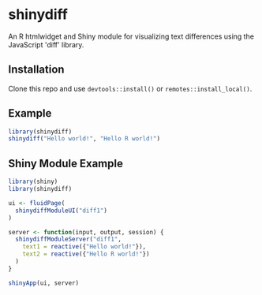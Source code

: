 # shinydiff

An R htmlwidget and Shiny module for visualizing text differences using the JavaScript 'diff' library.

## Installation

Clone this repo and use `devtools::install()` or `remotes::install_local()`.

## Example

```r
library(shinydiff)
shinydiff("Hello world!", "Hello R world!")
```

## Shiny Module Example

```r
library(shiny)
library(shinydiff)

ui <- fluidPage(
  shinydiffModuleUI("diff1")
)

server <- function(input, output, session) {
  shinydiffModuleServer("diff1",
    text1 = reactive({"Hello world!"}),
    text2 = reactive({"Hello R world!"})
  )
}

shinyApp(ui, server)
```
